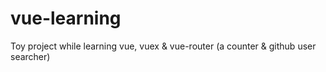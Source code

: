 # vue-learning
Toy project while learning vue, vuex &amp; vue-router (a counter &amp; github user searcher)

